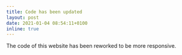```yaml
---
title: Code has been updated
layout: post
date: 2021-01-04 08:54:11+0100
inline: true
---
```


The code of this website has been reworked to be more responsive.
